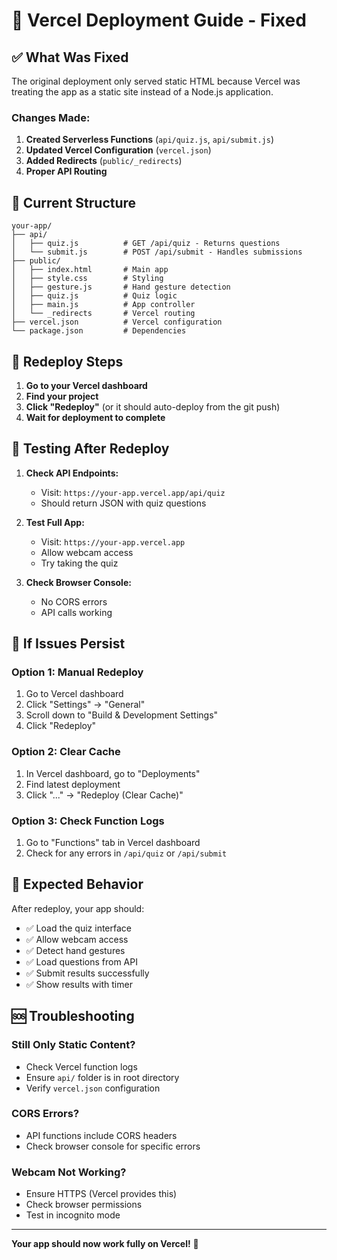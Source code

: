 # 🚀 Vercel Deployment Guide - Fixed

## ✅ What Was Fixed

The original deployment only served static HTML because Vercel was treating the app as a static site instead of a Node.js application.

### **Changes Made:**

1. **Created Serverless Functions** (`api/quiz.js`, `api/submit.js`)
2. **Updated Vercel Configuration** (`vercel.json`)
3. **Added Redirects** (`public/_redirects`)
4. **Proper API Routing**

## 🎯 Current Structure

```
your-app/
├── api/
│   ├── quiz.js          # GET /api/quiz - Returns questions
│   └── submit.js        # POST /api/submit - Handles submissions
├── public/
│   ├── index.html       # Main app
│   ├── style.css        # Styling
│   ├── gesture.js       # Hand gesture detection
│   ├── quiz.js          # Quiz logic
│   ├── main.js          # App controller
│   └── _redirects       # Vercel routing
├── vercel.json          # Vercel configuration
└── package.json         # Dependencies
```

## 🔄 Redeploy Steps

1. **Go to your Vercel dashboard**
2. **Find your project**
3. **Click "Redeploy"** (or it should auto-deploy from the git push)
4. **Wait for deployment to complete**

## 🧪 Testing After Redeploy

1. **Check API Endpoints:**
   - Visit: `https://your-app.vercel.app/api/quiz`
   - Should return JSON with quiz questions

2. **Test Full App:**
   - Visit: `https://your-app.vercel.app`
   - Allow webcam access
   - Try taking the quiz

3. **Check Browser Console:**
   - No CORS errors
   - API calls working

## 🔧 If Issues Persist

### **Option 1: Manual Redeploy**
1. Go to Vercel dashboard
2. Click "Settings" → "General"
3. Scroll down to "Build & Development Settings"
4. Click "Redeploy"

### **Option 2: Clear Cache**
1. In Vercel dashboard, go to "Deployments"
2. Find latest deployment
3. Click "..." → "Redeploy (Clear Cache)"

### **Option 3: Check Function Logs**
1. Go to "Functions" tab in Vercel dashboard
2. Check for any errors in `/api/quiz` or `/api/submit`

## 📱 Expected Behavior

After redeploy, your app should:
- ✅ Load the quiz interface
- ✅ Allow webcam access
- ✅ Detect hand gestures
- ✅ Load questions from API
- ✅ Submit results successfully
- ✅ Show results with timer

## 🆘 Troubleshooting

### **Still Only Static Content?**
- Check Vercel function logs
- Ensure `api/` folder is in root directory
- Verify `vercel.json` configuration

### **CORS Errors?**
- API functions include CORS headers
- Check browser console for specific errors

### **Webcam Not Working?**
- Ensure HTTPS (Vercel provides this)
- Check browser permissions
- Test in incognito mode

---

**Your app should now work fully on Vercel!** 🎉 